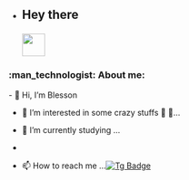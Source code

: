 - <h2>

  Hey there

  <img src="https://media.giphy.com/media/hvRJCLFzcasrR4ia7z/giphy.gif" width="40"/>

</h2>

<h3>:man_technologist: About me:</h3>
- 👋 Hi, I’m Blesson

- 👀 I’m interested in some crazy stuffs 🌌  🔭...

- 💐 I’m currently studying ...

-

- 📫 How to reach me ...[![Tg Badge](https://img.shields.io/badge/-{contact}-blue?style=flat&logo=telegram&logoColor=white)](https://t.me/{blesson_TG})





